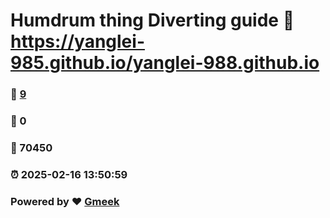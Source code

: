 # Humdrum thing Diverting guide :link: https://yanglei-985.github.io/yanglei-988.github.io 
### :page_facing_up: [9](https://yanglei-985.github.io/yanglei-988.github.io/tag.html) 
### :speech_balloon: 0 
### :hibiscus: 70450 
### :alarm_clock: 2025-02-16 13:50:59 
### Powered by :heart: [Gmeek](https://github.com/Meekdai/Gmeek)
